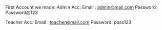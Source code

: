  First Account we made:
Admin Acc:
Email : admin@mail.com
Password: Password@123

Teacher Acc:
Email : teacher@mail.com
Password: pass123

